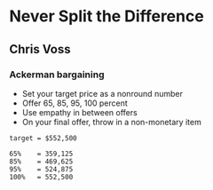 # Never Split the Difference

## Chris Voss

### Ackerman bargaining
- Set your target price as a nonround number
- Offer 65, 85, 95, 100 percent
- Use empathy in between offers
- On your final offer, throw in a non-monetary item

```
target = $552,500

65%    = 359,125
85%    = 469,625
95%    = 524,875
100%   = 552,500
```
